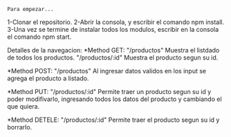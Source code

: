     Para empezar...

1-Clonar el repositorio.
2-Abrir la consola, y escribir el comando npm install.
3-Una vez se termine de instalar todos los modulos, escribir en la consola el comando npm start.

Detalles de la navegacion:
*Method GET:
"/productos" Muestra el listdado de todos los productos.
"/productos/:id" Muestra el producto segun su id.

*Method POST:
"/productos" Al ingresar datos validos en los input se agrega el producto a listado.

*Method PUT:
"/productos/:id" Permite traer un producto segun su id y poder modifivarlo, ingresando todos los datos del producto y cambiando el que quiera.

*Method DETELE:
"/productos/:id" Permite traer el producto segun su id y borrarlo.